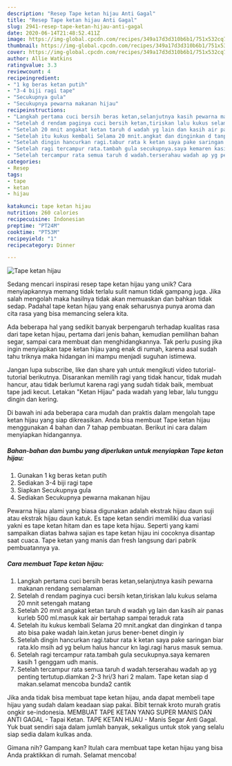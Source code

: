 ```yaml
---
description: "Resep Tape ketan hijau Anti Gagal"
title: "Resep Tape ketan hijau Anti Gagal"
slug: 2941-resep-tape-ketan-hijau-anti-gagal
date: 2020-06-14T21:48:52.411Z
image: https://img-global.cpcdn.com/recipes/349a17d3d310b6b1/751x532cq70/tape-ketan-hijau-foto-resep-utama.jpg
thumbnail: https://img-global.cpcdn.com/recipes/349a17d3d310b6b1/751x532cq70/tape-ketan-hijau-foto-resep-utama.jpg
cover: https://img-global.cpcdn.com/recipes/349a17d3d310b6b1/751x532cq70/tape-ketan-hijau-foto-resep-utama.jpg
author: Allie Watkins
ratingvalue: 3.3
reviewcount: 4
recipeingredient:
- "1 kg beras ketan putih"
- "3-4 biji ragi tape"
- "Secukupnya gula"
- "Secukupnya pewarna makanan hijau"
recipeinstructions:
- "Langkah pertama cuci bersih beras ketan,selanjutnya kasih pewarna makanan rendang semalaman"
- "Setelah d rendam paginya cuci bersih ketan,tiriskan lalu kukus selama 20 mnit setengah matang"
- "Setelah 20 mnit angakat ketan taruh d wadah yg lain dan kasih air panas kurleb 500 ml.masuk kak air bertahap sampai teraduk rata"
- "Setelah itu kukus kembali Selama 20 mnit.angkat dan dinginkan d tanpa ato bisa pake wadah lain.ketan jurus bener-benet dingin iy"
- "Setelah dingin hancurkan ragi.tabur rata k ketan saya pake saringan biar rata.klo msih ad yg belum halus hancur kn lagi.ragi harus masuk semua."
- "Setelah ragi tercampur rata.tambah gula secukupnya.saya kemaren kasih 1 genggam udh manis."
- "Setelah tercampur rata semua taruh d wadah.terserahau wadah ap yg penting tertutup.diamkan 2-3 hri/3 hari 2 malam. Tape ketan siap d makan.selamat mencoba bunda2 cantik"
categories:
- Resep
tags:
- tape
- ketan
- hijau

katakunci: tape ketan hijau 
nutrition: 260 calories
recipecuisine: Indonesian
preptime: "PT24M"
cooktime: "PT53M"
recipeyield: "1"
recipecategory: Dinner

---
```



![Tape ketan hijau](https://img-global.cpcdn.com/recipes/349a17d3d310b6b1/751x532cq70/tape-ketan-hijau-foto-resep-utama.jpg)

Sedang mencari inspirasi resep tape ketan hijau yang unik? Cara menyiapkannya memang tidak terlalu sulit namun tidak gampang juga. Jika salah mengolah maka hasilnya tidak akan memuaskan dan bahkan tidak sedap. Padahal tape ketan hijau yang enak seharusnya punya aroma dan cita rasa yang bisa memancing selera kita.

Ada beberapa hal yang sedikit banyak berpengaruh terhadap kualitas rasa dari tape ketan hijau, pertama dari jenis bahan, kemudian pemilihan bahan segar, sampai cara membuat dan menghidangkannya. Tak perlu pusing jika ingin menyiapkan tape ketan hijau yang enak di rumah, karena asal sudah tahu triknya maka hidangan ini mampu menjadi suguhan istimewa.

Jangan lupa subscribe, like dan share yah untuk mengikuti video tutorial-tutorial berikutnya. Disarankan memilih ragi yang tidak hancur, tidak mudah hancur, atau tidak berlumut karena ragi yang sudah tidak baik, membuat tape jadi kecut. Letakan &#34;Ketan Hijau&#34; pada wadah yang lebar, lalu tunggu dingin dan kering.


Di bawah ini ada beberapa cara mudah dan praktis dalam mengolah tape ketan hijau yang siap dikreasikan. Anda bisa membuat Tape ketan hijau menggunakan 4 bahan dan 7 tahap pembuatan. Berikut ini cara dalam menyiapkan hidangannya.

<!--inarticleads1-->

##### Bahan-bahan dan bumbu yang diperlukan untuk menyiapkan Tape ketan hijau:

1. Gunakan 1 kg beras ketan putih
1. Sediakan 3-4 biji ragi tape
1. Siapkan Secukupnya gula
1. Sediakan Secukupnya pewarna makanan hijau


Pewarna hijau alami yang biasa digunakan adalah ekstrak hijau daun suji atau ekstrak hijau daun katuk. Es tape ketan sendiri memiliki dua variasi yakni es tape ketan hitam dan es tape keta hijau. Seperti yang kami sampaikan diatas bahwa sajian es tape ketan hijau ini cocoknya disantap saat cuaca. Tape ketan yang manis dan fresh langsung dari pabrik pembuatannya ya. 

<!--inarticleads2-->

##### Cara membuat Tape ketan hijau:

1. Langkah pertama cuci bersih beras ketan,selanjutnya kasih pewarna makanan rendang semalaman
1. Setelah d rendam paginya cuci bersih ketan,tiriskan lalu kukus selama 20 mnit setengah matang
1. Setelah 20 mnit angakat ketan taruh d wadah yg lain dan kasih air panas kurleb 500 ml.masuk kak air bertahap sampai teraduk rata
1. Setelah itu kukus kembali Selama 20 mnit.angkat dan dinginkan d tanpa ato bisa pake wadah lain.ketan jurus bener-benet dingin iy
1. Setelah dingin hancurkan ragi.tabur rata k ketan saya pake saringan biar rata.klo msih ad yg belum halus hancur kn lagi.ragi harus masuk semua.
1. Setelah ragi tercampur rata.tambah gula secukupnya.saya kemaren kasih 1 genggam udh manis.
1. Setelah tercampur rata semua taruh d wadah.terserahau wadah ap yg penting tertutup.diamkan 2-3 hri/3 hari 2 malam. Tape ketan siap d makan.selamat mencoba bunda2 cantik


Jika anda tidak bisa membuat tape ketan hijau, anda dapat membeli tape hijau yang sudah dalam keadaan siap pakai. Bibit ternak kroto murah gratis ongkir se-indonesia. MEMBUAT TAPE KETAN YANG SUPER MANIS DAN ANTI GAGAL - Tapai Ketan. TAPE KETAN HIJAU - Manis Segar Anti Gagal. Yuk buat sendiri saja dalam jumlah banyak, sekaligus untuk stok yang selalu siap sedia dalam kulkas anda. 

Gimana nih? Gampang kan? Itulah cara membuat tape ketan hijau yang bisa Anda praktikkan di rumah. Selamat mencoba!

